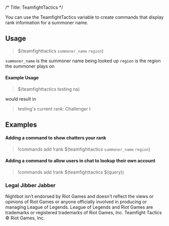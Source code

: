 /*
Title: TeamfightTactics
*/

You can use the TeamfightTactics variable to create commands that display rank information for a summoner name.

## Usage

> $(teamfighttactics `summoner_name` `region`)

`summoner_name` is the summoner name being looked up
`region` is the region the summoner plays on

#### Example Usage

> $(teamfighttactics testing na)

would result in

> testing's current rank: Challenger I

## Examples

#### Adding a command to show chatters your rank

> !commands add !rank $(teamfighttactics `summoner_name` `region`)

#### Adding a command to allow users in chat to lookup their own account

> !commands add !rank $(teamfighttactics $(query))

### Legal Jibber Jabber

Nightbot isn’t endorsed by Riot Games and doesn't reflect the views or opinions of Riot Games or anyone officially involved in producing or managing League of Legends. League of Legends and Riot Games are trademarks or registered trademarks of Riot Games, Inc. Teamfight Tactics © Riot Games, Inc.
